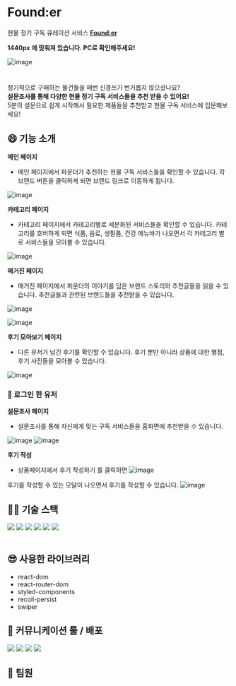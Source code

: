 # Found:er

현물 정기 구독 큐레이션 서비스 [**Found:er**](https://found-er.co.kr/)

**1440px 에 맞춰져 있습니다. PC로 확인해주세요!**

![image](https://user-images.githubusercontent.com/101736358/184887939-22e50891-3cf2-41e4-b697-d2630bf2f6c3.png)

#

정기적으로 구매하는 물건들을 매번 신경쓰기 번거롭지 않으셨나요?<br/>
**설문조사를 통해 다양한 현물 정기 구독 서비스들을 추천 받을 수 있어요!**<br/>
5분의 설문으로 쉽게 시작해서 필요한 제품들을 추천받고 현물 구독 서비스에 입문해보세요! 



## 😄 기능 소개

**메인 페이지**

- 메인 페이지에서 파운더가 추천하는 현물 구독 서비스들을 확인할 수 있습니다. 각 브랜드 버튼을 클릭하게 되면 브랜드 링크로 이동하게 됩니다.

![image](https://user-images.githubusercontent.com/101736358/184896417-5224a061-b84d-4ef5-bd40-4551de7d0acb.png)

**카테고리 페이지**

- 카테고리 페이지에서 카테고리별로 세분화된 서비스들을 확인할 수 있습니다. 카테고리를 호버하게 되면 식품, 음료, 생필품, 건강 메뉴바가 나오면서 각 카테고리 별로 서비스들을 모아볼 수 있습니다.

![image](https://user-images.githubusercontent.com/101736358/184896726-78751aca-96a0-47f1-9f0d-01bcf396c6eb.png)

**매거진 페이지**

- 매거진 페이지에서 파운더의 이야기를 담은 브랜드 스토리와 추천글들을 읽을 수 있습니다. 추천글들과 관련된 브랜드들을 추천받을 수 있습니다.

![image](https://user-images.githubusercontent.com/101736358/184897660-2a9c3bc2-0cdf-440c-ad40-fdb10473fa6e.png)

![image](https://user-images.githubusercontent.com/101736358/184897905-5f8c620a-b9bf-4869-8754-76cf9764a769.png)

**후기 모아보기 페이지**

- 다른 유저가 남긴 후기를 확인할 수 있습니다. 후기 뿐만 아니라 상품에 대한 별점, 후기 사진들을 모아볼 수 있습니다.

![image](https://user-images.githubusercontent.com/101736358/184898098-7ef43d2b-bbac-422f-85c5-6a02bb09cc91.png)

### 💙 로그인 한 유저

**설문조사 페이지**

- 설문조사를 통해 자신에게 맞는 구독 서비스들을 홈화면에 추천받을 수 있습니다.

![image](https://user-images.githubusercontent.com/101736358/184898472-7daab7bf-20e7-4c44-9ddd-c102615bdce1.png)
![image](https://user-images.githubusercontent.com/101736358/184898582-07462701-ad98-40a5-873a-3c1fb53dc7f6.png)

**후기 작성**

- 상품페이지에서 후기 작성하기 를 클릭하면
![image](https://user-images.githubusercontent.com/101736358/184899006-9c733772-f6dd-41b5-9b63-02ce6d10757d.png)

후기를 작성할 수 있는 모달이 나오면서 후기를 작성할 수 있습니다.
![image](https://user-images.githubusercontent.com/101736358/184898948-5a3af95d-fc94-4778-8bef-9ede065f9ca4.png)

## 👩‍💻 기술 스택

<img src="https://img.shields.io/badge/React-61DAFB?style=flat-square&logo=React&logoColor=white"/> <img src="https://img.shields.io/badge/JavaScript-F7DF1E?style=flat-square&logo=JavaScript&logoColor=white"/> <img src="https://img.shields.io/badge/styled components-DB7093?style=flat-square&logo=styledcomponents&logoColor=white"/> <img src="https://img.shields.io/badge/KaKao-FFCD00?style=flat-square&logo=kakao&logoColor=white"/>
<img src ="https://img.shields.io/badge/Recoil-f26b00?style=flat-square&logo=Recoil&logoColor=white)"/>
 <img src="https://img.shields.io/badge/Axios-E01B22?style=flat-square"/>
<br/>
<br/>

## 😎 사용한 라이브러리

- react-dom
- react-router-dom
- styled-components
- recoil-persist
- swiper

## 🔧 커뮤니케이션 툴 / 배포

<img src="https://img.shields.io/badge/Postman-FF6C37?style=flat-square&logo=Postman&logoColor=white"/> <img src="https://img.shields.io/badge/Slack-4A154B?style=flat-square&logo=Slack&logoColor=white"/> <img src="https://img.shields.io/badge/Notion-000000?style=flat-square&logo=Notion&logoColor=white"/> <img src="https://img.shields.io/badge/Vercel-000000?style=flat-square&logo=Vercel&logoColor=white"/>

## 🙍 팀원
